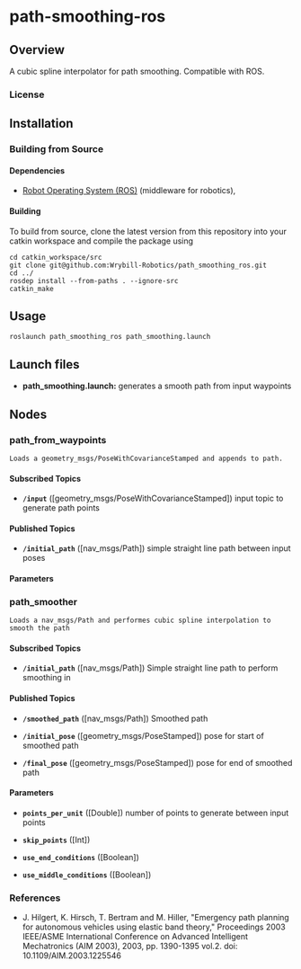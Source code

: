 # path-smoothing-ros
## Overview
A cubic spline interpolator for path smoothing. Compatible with ROS.

### License

## Installation

### Building from Source

#### Dependencies

- [Robot Operating System (ROS)](http://wiki.ros.org) (middleware for robotics),

#### Building

To build from source, clone the latest version from this repository into your catkin workspace and compile the package using

	cd catkin_workspace/src
	git clone git@github.com:Wrybill-Robotics/path_smoothing_ros.git
	cd ../
	rosdep install --from-paths . --ignore-src
	catkin_make

## Usage
    roslaunch path_smoothing_ros path_smoothing.launch
## Launch files

* **path_smoothing.launch:**  generates a smooth path from input waypoints

## Nodes

### path_from_waypoints

    Loads a geometry_msgs/PoseWithCovarianceStamped and appends to path.

#### Subscribed Topics

* **`/input`** ([geometry_msgs/PoseWithCovarianceStamped])
    input topic to generate path points
#### Published Topics
* **`/initial_path`** ([nav_msgs/Path])
    simple straight line path between input poses    
#### Parameters


### path_smoother

    Loads a nav_msgs/Path and performes cubic spline interpolation to smooth the path

#### Subscribed Topics

* **`/initial_path`** ([nav_msgs/Path])
    Simple straight line path to perform smoothing in

#### Published Topics
* **`/smoothed_path`** ([nav_msgs/Path])
    Smoothed path

* **`/initial_pose`** ([geometry_msgs/PoseStamped])
    pose for start of smoothed path

* **`/final_pose`** ([geometry_msgs/PoseStamped])
    pose for end of smoothed path
#### Parameters
* **`points_per_unit`** ([Double])
    number of points to generate between input points
* **`skip_points`** ([Int])

* **`use_end_conditions`** ([Boolean])

* **`use_middle_conditions`** ([Boolean])











### References
- J. Hilgert, K. Hirsch, T. Bertram and M. Hiller, "Emergency path planning for autonomous vehicles using elastic band theory," Proceedings 2003 IEEE/ASME International Conference on Advanced Intelligent Mechatronics (AIM 2003), 2003, pp. 1390-1395 vol.2.
doi: 10.1109/AIM.2003.1225546
